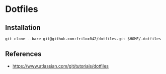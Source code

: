 # Dotfiles

## Installation

```
git clone --bare git@github.com:frilox042/dotfiles.git $HOME/.dotfiles
```

## References

- https://www.atlassian.com/git/tutorials/dotfiles

